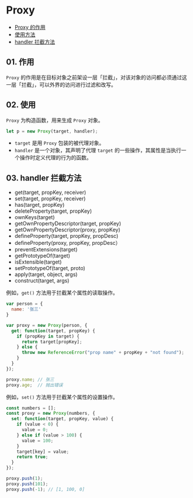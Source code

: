 # Proxy

- [Proxy 的作用](#01-作用)
- [使用方法](#02-使用)
- [handler 拦截方法](#03-handler-拦截方法)


## 01. 作用
`Proxy` 的作用是在目标对象之前架设一层「拦截」，对该对象的访问都必须通过这一层「拦截」，可以外界的访问进行过滤和改写。


## 02. 使用
`Proxy` 为构造函数，用来生成 `Proxy` 对象。
```js
let p = new Proxy(target, handler);
```

- `target` 是用 `Proxy` 包装的被代理对象。
- `handler` 是一个对象，其声明了代理 `target` 的一些操作，其属性是当执行一个操作时定义代理的行为的函数。 


## 03. handler 拦截方法
- get(target, propKey, receiver)
- set(target, propKey, receiver)
- has(target, propKey)
- deleteProperty(target, propKey)
- ownKeys(target)
- getOwnPropertyDescriptor(target, propKey)
- getOwnPropertyDescriptor(proxy, propKey)
- defineProperty(target, propKey, propDesc)
- defineProperty(proxy, propKey, propDesc）
- preventExtensions(target)
- getPrototypeOf(target)
- isExtensible(target)
- setPrototypeOf(target, proto)
- apply(target, object, args)
- construct(target, args)

例如，`get()` 方法用于拦截某个属性的读取操作。
```js
var person = {
  name: '张三'
}

var proxy = new Proxy(person, {
  get: function(target, propKey) {
    if (propKey in target) {
      return target[propKey];
    } else {
      throw new ReferenceError("prop name" + propKey + "not found");
    }
  }
});

proxy.name; // 张三
proxy.age;  // 抛出错误
```


例如，`set()` 方法用于拦截某个属性的设置操作。
```js
const numbers = [];
const proxy = new Proxy(numbers, {
  set: function(target, propKey, value) {
    if (value < 0) {
      value = 0;
    } else if (value > 100) {
      value = 100;
    } 
    target[key] = value;
    return true;
  }
});

proxy.push(1);
proxy.push(101);
proxy.push(-1); // [1, 100, 0]
```